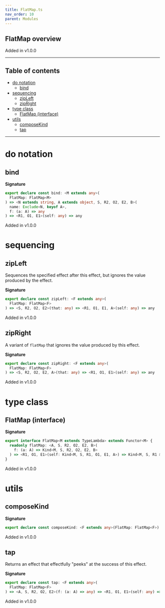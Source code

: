 ```yaml
---
title: FlatMap.ts
nav_order: 10
parent: Modules
---
```


## FlatMap overview

Added in v1.0.0

---

<h2 class="text-delta">Table of contents</h2>

- [do notation](#do-notation)
  - [bind](#bind)
- [sequencing](#sequencing)
  - [zipLeft](#zipleft)
  - [zipRight](#zipright)
- [type class](#type-class)
  - [FlatMap (interface)](#flatmap-interface)
- [utils](#utils)
  - [composeKind](#composekind)
  - [tap](#tap)

---

# do notation

## bind

**Signature**

```ts
export declare const bind: <M extends any>(
  FlatMap: FlatMap<M>
) => <N extends string, A extends object, S, R2, O2, E2, B>(
  name: Exclude<N, keyof A>,
  f: (a: A) => any
) => <R1, O1, E1>(self: any) => any
```

Added in v1.0.0

# sequencing

## zipLeft

Sequences the specified effect after this effect, but ignores the value
produced by the effect.

**Signature**

```ts
export declare const zipLeft: <F extends any>(
  FlatMap: FlatMap<F>
) => <S, R2, O2, E2>(that: any) => <R1, O1, E1, A>(self: any) => any
```

Added in v1.0.0

## zipRight

A variant of `flatMap` that ignores the value produced by this effect.

**Signature**

```ts
export declare const zipRight: <F extends any>(
  FlatMap: FlatMap<F>
) => <S, R2, O2, E2, A>(that: any) => <R1, O1, E1>(self: any) => any
```

Added in v1.0.0

# type class

## FlatMap (interface)

**Signature**

```ts
export interface FlatMap<M extends TypeLambda> extends Functor<M> {
  readonly flatMap: <A, S, R2, O2, E2, B>(
    f: (a: A) => Kind<M, S, R2, O2, E2, B>
  ) => <R1, O1, E1>(self: Kind<M, S, R1, O1, E1, A>) => Kind<M, S, R1 & R2, O1 | O2, E1 | E2, B>
}
```

Added in v1.0.0

# utils

## composeKind

**Signature**

```ts
export declare const composeKind: <F extends any>(FlatMap: FlatMap<F>) => any
```

Added in v1.0.0

## tap

Returns an effect that effectfully "peeks" at the success of this effect.

**Signature**

```ts
export declare const tap: <F extends any>(
  FlatMap: FlatMap<F>
) => <A, S, R2, O2, E2>(f: (a: A) => any) => <R1, O1, E1>(self: any) => any
```

Added in v1.0.0
